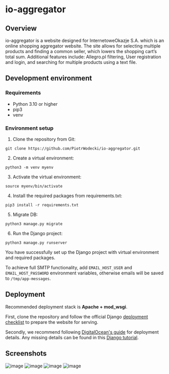 # io-aggregator

## Overview
io-aggregator is a website designed for InternetoweOkazje S.A. which is an online shopping aggregator website.
The site allows for selecting multiple products and finding a common seller, which lowers the shopping cart’s total sum.
Additional features include: Allegro.pl filtering, User registration and login, and searching for multiple products using a text file.

## Development environment
### Requirements
- Python 3.10 or higher
- pip3
- venv
### Environment setup

1. Clone the repository from Git:
```
git clone https://github.com/PiotrWodecki/io-aggregator.git
```
2. Create a virtual environment:
```
python3 -m venv myenv
```
3. Activate the virtual environment:
```
source myenv/bin/activate
```
4. Install the required packages from requirements.txt:
```
pip3 install -r requirements.txt
```
5. Migrate DB:
```
python3 manage.py migrate
```
6. Run the Django project:
```
python3 manage.py runserver
```
You have successfully set up the Django project with virtual environment and required packages.

To achieve full SMTP functionality, add `EMAIL_HOST_USER` and `EMAIL_HOST_PASSWORD` environment variables, otherwise emails will be saved to `/tmp/app-messages`.

## Deployment
Recommended deployment stack is **Apache + mod_wsgi**.

First, clone the repository and follow the official Django [deployment checklist](https://docs.djangoproject.com/en/4.1/howto/deployment/checklist/) to prepare the website for serving.

Secondly, we recommend following [DigitalOcean's guide](https://www.digitalocean.com/community/tutorials/how-to-serve-django-applications-with-apache-and-mod_wsgi-on-ubuntu-16-04) for deployment details. Any missing details can be found in this [Django tutorial](https://docs.djangoproject.com/en/4.1/howto/deployment/wsgi/modwsgi/).

## Screenshots

![image](https://user-images.githubusercontent.com/44680063/215869894-d7b72e4d-fee0-4a56-8f8f-d0e6e0feba47.png)
![image](https://user-images.githubusercontent.com/44680063/215874375-fa9d33a2-9c36-4fbe-a807-3030e5168707.png)
![image](https://user-images.githubusercontent.com/44680063/215873283-33849439-5d4b-448d-a214-32bd9e1331c2.png)
![image](https://user-images.githubusercontent.com/44680063/215873004-772240e7-2311-4b53-9edd-708813fa5052.png)

